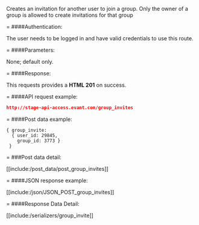 <!-- --- title: POST /group_invites -->

Creates an invitation for another user to join a group. Only the owner of a group is allowed to create invitations for that group

=
####Authentication:

The user needs to be logged in and have valid credentials to use this route.

=
####Parameters:

None; default only.

=
####Response:

This requests provides a <strong>HTML 201</strong> on success.

=
####API request example:
```json
http://stage-api-access.evant.com/group_invites
```

=
####Post data example:
```
{ group_invite: 
  { user_id: 29845, 
    group_id: 3773 } 
 }
```

=
###Post data detail:

[[include:/post_data/post_group_invites]]

=
####JSON response example:

[[include:/json/JSON_POST_group_invites]]

=
####Response Data Detail:

[[include:/serializers/group_invite]]